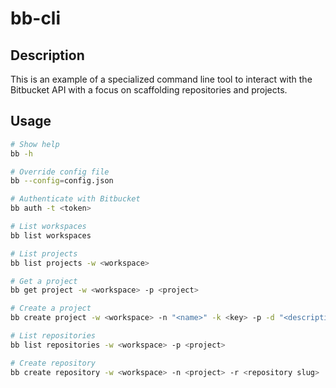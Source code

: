 # bb-cli

## Description

This is an example of a specialized command line tool to interact with the 
Bitbucket API with a focus on scaffolding repositories and projects.

## Usage

```bash
# Show help
bb -h

# Override config file
bb --config=config.json

# Authenticate with Bitbucket
bb auth -t <token>

# List workspaces
bb list workspaces

# List projects
bb list projects -w <workspace>

# Get a project
bb get project -w <workspace> -p <project>

# Create a project
bb create project -w <workspace> -n "<name>" -k <key> -p -d "<description>"

# List repositories
bb list repositories -w <workspace> -p <project>

# Create repository
bb create repository -w <workspace> -n <project> -r <repository slug>
```
